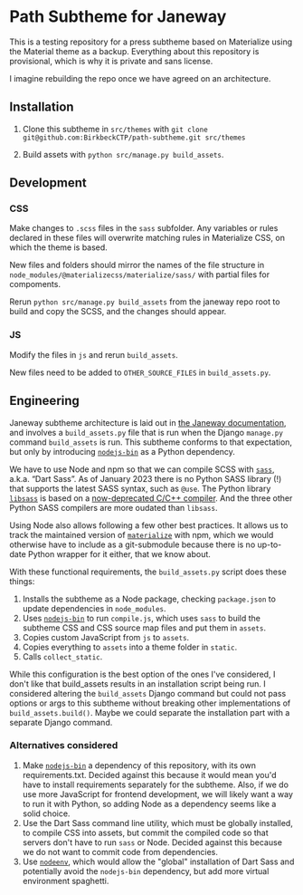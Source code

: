 # Path Subtheme for Janeway

This is a testing repository for a press subtheme based on Materialize using the Material theme as a backup. Everything about this repository is provisional, which is why it is private and sans license.

I imagine rebuilding the repo once we have agreed on an architecture.

## Installation

1. Clone this subtheme in `src/themes` with `git clone git@github.com:BirkbeckCTP/path-subtheme.git src/themes`

2. Build assets with `python src/manage.py build_assets`.

## Development

### CSS
Make changes to `.scss` files in the `sass` subfolder. Any variables or rules declared in these files will overwrite matching rules in Materialize CSS, on which the theme is based.

New files and folders should mirror the names of the file structure in `node_modules/@materializecss/materialize/sass/` with partial files for compoments.

Rerun `python src/manage.py build_assets` from the janeway repo root to build and copy the SCSS, and the changes should appear.

### JS
Modify the files in `js` and rerun `build_assets`.

New files need to be added to `OTHER_SOURCE_FILES` in `build_assets.py`.

## Engineering

Janeway subtheme architecture is laid out in [the Janeway documentation](https://janeway.readthedocs.io/en/latest/configuration.html#theming), and involves a `build_assets.py` file that is run when the Django `manage.py` command `build_assets` is run. This subtheme conforms to that expectation, but only by introducing [`nodejs-bin`](https://pypi.org/project/nodejs-bin/) as a Python dependency.

We have to use Node and npm so that we can compile SCSS with [`sass`](https://www.npmjs.com/package/sass), a.k.a. “Dart Sass”. As of January 2023 there is no Python SASS library (!) that supports the latest SASS syntax, such as `@use`. The Python library [`libsass`](https://pypi.org/project/libsass/) is based on a [now-deprecated C/C++ compiler](https://github.com/sass/libsass). And the three other Python SASS compilers are more oudated than `libsass`.

Using Node also allows following a few other best practices. It allows us to track the maintained version of [`materialize`](https://www.npmjs.com/package/@materializecss/materialize) with npm, which we would otherwise have to include as a git-submodule because there is no up-to-date Python wrapper for it either, that we know about.

With these functional requirements, the `build_assets.py` script does these things:

1. Installs the subtheme as a Node package, checking `package.json` to update dependencies in `node_modules`.
2. Uses [`nodejs-bin`](https://pypi.org/project/nodejs-bin/) to run `compile.js`, which uses `sass` to build the subtheme CSS and CSS source map files and put them in `assets`.
3. Copies custom JavaScript from `js` to `assets`.
4. Copies everything to `assets` into a theme folder in `static`.
5. Calls `collect_static`.

While this configuration is the best option of the ones I've considered, I don't like that build_assets results in an installation script being run. I considered altering the `build_assets` Django command but could not pass options or args to this subtheme without breaking other implementations of `build_assets.build()`. Maybe we could separate the installation part with a separate Django command.

### Alternatives considered

1. Make [`nodejs-bin`](https://pypi.org/project/nodejs-bin/) a dependency of this repository, with its own requirements.txt. Decided against this because it would mean you'd have to install requirements separately for the subtheme. Also, if we do use more JavaScript for frontend development, we will likely want a way to run it with Python, so adding Node as a dependency seems like a solid choice.
2. Use the Dart Sass command line utility, which must be globally installed, to compile CSS into assets, but commit the compiled code so that servers don't have to run `sass` or Node. Decided against this because we do not want to commit code from dependencies.
3. Use [`nodeenv`](https://pypi.org/project/nodeenv/), which would allow the "global" installation of Dart Sass and potentially avoid the `nodejs-bin` dependency, but add more virtual environment spaghetti.
